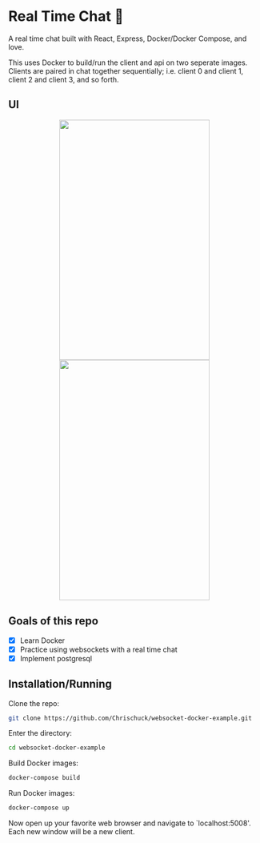 # Real Time Chat 🍪

A real time chat built with React, Express, Docker/Docker Compose, and love.

This uses Docker to build/run the client and api on two seperate images. Clients are paired in chat together sequentially; i.e. client 0 and client 1, client 2 and client 3, and so forth. 

## UI
<p align="center">
  <img  src='https://github.com/Chrischuck/websocket-docker-example/blob/master/images/1.png' height='480' width='300'>
  <img src='https://github.com/Chrischuck/websocket-docker-example/blob/master/images/2.png' height='480' width='300'>
</p>

## Goals of this repo
- [x] Learn Docker
- [x] Practice using websockets with a real time chat
- [x] Implement postgresql

## Installation/Running
Clone the repo:  
```bash
git clone https://github.com/Chrischuck/websocket-docker-example.git
```
Enter the directory:  
```bash
cd websocket-docker-example
```

Build Docker images:  
```bash
docker-compose build
```

Run Docker images:  
```bash
docker-compose up
```
Now open up your favorite web browser and navigate to `localhost:5008'. Each new window will be a new client.